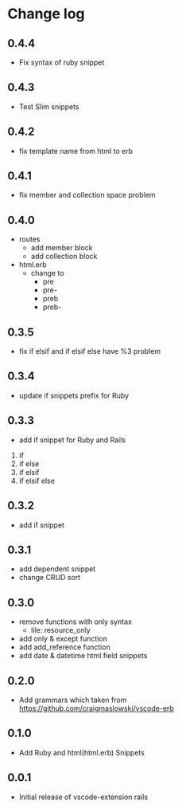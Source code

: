 # Change log
## 0.4.4
- Fix syntax of ruby snippet
## 0.4.3
- Test Slim snippets
## 0.4.2
- fix template name from html to erb
## 0.4.1
- fix member and collection space problem
## 0.4.0
- routes
  - add member block
  - add collection block
- html.erb
  - change to
    - pre
    - pre-
    - preb
    - preb-
## 0.3.5
- fix if elsif and if elsif else have %3 problem
## 0.3.4
- update if snippets prefix for Ruby
## 0.3.3
- add if snippet for Ruby and Rails
 1. if
 2. if else
 3. if elsif
 4. if elsif else
## 0.3.2
- add if snippet
## 0.3.1
- add dependent snippet
- change CRUD sort
## 0.3.0
- remove functions with only syntax 
  - lile: resource_only
- add only & except function
- add add_reference function
- add date & datetime html field snippets
## 0.2.0
- Add grammars which taken from https://github.com/craigmaslowski/vscode-erb
## 0.1.0
- Add Ruby and html(html.erb) Snippets
## 0.0.1
- Initial release of vscode-extension rails